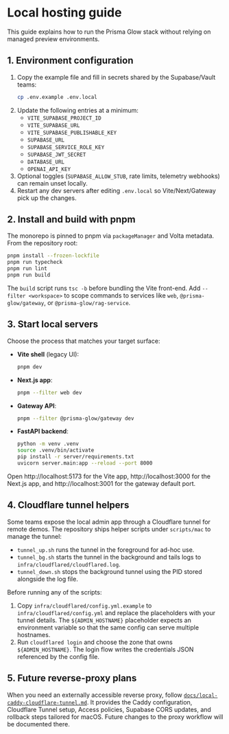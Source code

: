 # Local hosting guide

This guide explains how to run the Prisma Glow stack without relying on managed preview environments.

## 1. Environment configuration

1. Copy the example file and fill in secrets shared by the Supabase/Vault teams:
   ```bash
   cp .env.example .env.local
   ```
2. Update the following entries at a minimum:
   - `VITE_SUPABASE_PROJECT_ID`
   - `VITE_SUPABASE_URL`
   - `VITE_SUPABASE_PUBLISHABLE_KEY`
   - `SUPABASE_URL`
   - `SUPABASE_SERVICE_ROLE_KEY`
   - `SUPABASE_JWT_SECRET`
   - `DATABASE_URL`
   - `OPENAI_API_KEY`
3. Optional toggles (`SUPABASE_ALLOW_STUB`, rate limits, telemetry webhooks) can remain unset locally.
4. Restart any dev servers after editing `.env.local` so Vite/Next/Gateway pick up the changes.

## 2. Install and build with pnpm

The monorepo is pinned to pnpm via `packageManager` and Volta metadata. From the repository root:

```bash
pnpm install --frozen-lockfile
pnpm run typecheck
pnpm run lint
pnpm run build
```

The `build` script runs `tsc -b` before bundling the Vite front-end. Add `--filter <workspace>` to scope commands to services like `web`, `@prisma-glow/gateway`, or `@prisma-glow/rag-service`.

## 3. Start local servers

Choose the process that matches your target surface:

- **Vite shell** (legacy UI):
  ```bash
  pnpm dev
  ```
- **Next.js app**:
  ```bash
  pnpm --filter web dev
  ```
- **Gateway API**:
  ```bash
  pnpm --filter @prisma-glow/gateway dev
  ```
- **FastAPI backend**:
  ```bash
  python -m venv .venv
  source .venv/bin/activate
  pip install -r server/requirements.txt
  uvicorn server.main:app --reload --port 8000
  ```

Open http://localhost:5173 for the Vite app, http://localhost:3000 for the Next.js app, and http://localhost:3001 for the gateway default port.

## 4. Cloudflare tunnel helpers

Some teams expose the local admin app through a Cloudflare tunnel for remote demos. The repository ships helper scripts under `scripts/mac` to manage the tunnel:

- `tunnel_up.sh` runs the tunnel in the foreground for ad-hoc use.
- `tunnel_bg.sh` starts the tunnel in the background and tails logs to `infra/cloudflared/cloudflared.log`.
- `tunnel_down.sh` stops the background tunnel using the PID stored alongside the log file.

Before running any of the scripts:

1. Copy `infra/cloudflared/config.yml.example` to `infra/cloudflared/config.yml` and replace the placeholders with your tunnel details. The `${ADMIN_HOSTNAME}` placeholder expects an environment variable so that the same config can serve multiple hostnames.
2. Run `cloudflared login` and choose the zone that owns `${ADMIN_HOSTNAME}`. The login flow writes the credentials JSON referenced by the config file.

## 5. Future reverse-proxy plans

When you need an externally accessible reverse proxy, follow [`docs/local-caddy-cloudflare-tunnel.md`](./local-caddy-cloudflare-tunnel.md). It provides the Caddy configuration, Cloudflare Tunnel setup, Access policies, Supabase CORS updates, and rollback steps tailored for macOS. Future changes to the proxy workflow will be documented there.

